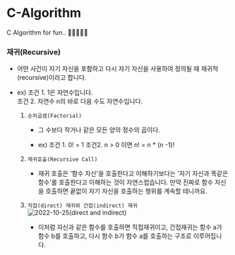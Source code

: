 # C-Algorithm
C Algorithm for fun.. 👾🧠👨‍💻🦽

### 재귀(Recursive) 
- 어떤 사건이 자기 자신을 포함하고 다시 자기 자신을 사용하여 정의될 때
재귀적(recursive)이라고 합니다.
	
- ex) 조건 1. 1은 자연수입니다.  
조건 2. 자연수 n의 바로 다음 수도 자연수입니다.	

	1. `순차곱셈(Factorial)`
		- 그 수보다 작거나 같은 모든 양의 정수의 곱이다.

		- ex) 조건 1. 0! = 1
		조건2. n > 0 이면 n! = n * (n -1)!

	2. `재귀호출(Recursive Call)`
	
		- 재귀 호출은 '함수 자신'을 호출한다고 이해하기보다는 '자기 자신과
		똑같은 함수'를 호출한다고 이해하는 것이 자연스럽습니다. 만약 진짜로
		함수 자신을 호출하면 끝없이 자기 자신을 호출하는 행위를 계속할 테니까요.
	
	3. `직접(direct) 재귀와 간접(indirect) 재귀`  
	![2022-10-25(direct and indirect)](https://user-images.githubusercontent.com/96904103/197571410-05cfae4c-a0f5-4334-aa2b-a52ff20c0f50.png)
	
		- 이처럼 자신과 같은 함수를 호출하면 직접재귀이고, 간접재귀는 함수 a가
		함수 b를 호출하고, 다시 함수 b가 함수 a를 호출하는 구조로 이루어집니다.
